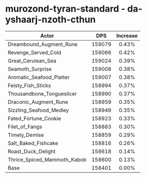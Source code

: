# murozond-tyran-standard - da-yshaarj-nzoth-cthun
| Actor | DPS | Increase |
|---|:---:|:---:|
|Dreambound_Augment_Rune|159079|0.43%|
|Revenge_Served_Cold|159066|0.42%|
|Great_Cerulean_Sea|159024|0.39%|
|Seamoth_Surprise|159008|0.38%|
|Aromatic_Seafood_Platter|159007|0.38%|
|Feisty_Fish_Sticks|158994|0.37%|
|Thousandbone_Tongueslicer|158990|0.37%|
|Draconic_Augment_Rune|158959|0.35%|
|Sizzling_Seafood_Medley|158949|0.35%|
|Fated_Fortune_Cookie|158923|0.33%|
|Filet_of_Fangs|158883|0.30%|
|Timely_Demise|158859|0.29%|
|Salt_Baked_Fishcake|158816|0.26%|
|Roast_Duck_Delight|158618|0.14%|
|Thrice_Spiced_Mammoth_Kabob|158600|0.13%|
|Base|158401|0.00%|
